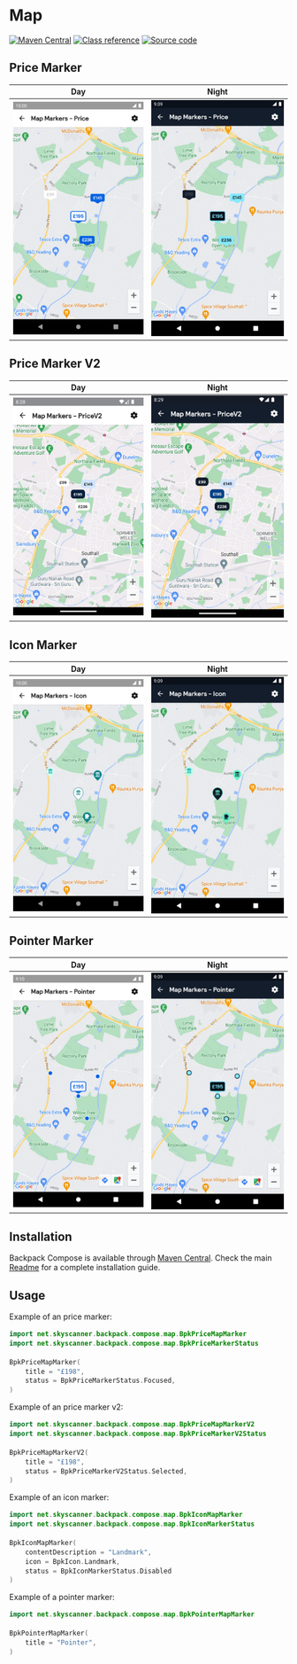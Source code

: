 # Map

[![Maven Central](https://img.shields.io/maven-central/v/net.skyscanner.backpack/backpack-compose)](https://search.maven.org/artifact/net.skyscanner.backpack/backpack-compose)
[![Class reference](https://img.shields.io/badge/Class%20reference-Android-blue)](https://backpack.github.io/android/backpack-compose/net.skyscanner.backpack.compose.map)
[![Source code](https://img.shields.io/badge/Source%20code-GitHub-lightgrey)](https://github.com/Skyscanner/backpack-android/tree/main/backpack-compose/src/main/kotlin/net/skyscanner/backpack/compose/map)

## Price Marker

| Day                                                                                                                                                       | Night                                                                                                                                                                      |
|-----------------------------------------------------------------------------------------------------------------------------------------------------------|----------------------------------------------------------------------------------------------------------------------------------------------------------------------------|
| <img src="https://raw.githubusercontent.com/Skyscanner/backpack-android/main/docs/compose/Maps/screenshots/price.png" alt="Maps component" width="375" /> | <img src="https://raw.githubusercontent.com/Skyscanner/backpack-android/main/docs/compose/Maps/screenshots/price_dm.png" alt="Maps component - dark mode" width="375" /> |

## Price Marker V2

| Day                                                                                                                                                         | Night                                                                                                                                                                      |
|-------------------------------------------------------------------------------------------------------------------------------------------------------------|----------------------------------------------------------------------------------------------------------------------------------------------------------------------------|
| <img src="https://raw.githubusercontent.com/Skyscanner/backpack-android/main/docs/compose/Maps/screenshots/pricev2.png" alt="Maps component" width="375" /> | <img src="https://raw.githubusercontent.com/Skyscanner/backpack-android/main/docs/compose/Maps/screenshots/pricev2_dm.png" alt="Maps component - dark mode" width="375" /> |

## Icon Marker

| Day                                                                                                                                                         | Night                                                                                                                                                                   |
|-------------------------------------------------------------------------------------------------------------------------------------------------------------|-------------------------------------------------------------------------------------------------------------------------------------------------------------------------|
| <img src="https://raw.githubusercontent.com/Skyscanner/backpack-android/main/docs/compose/Maps/screenshots/icon.png" alt="Maps component" width="375" /> | <img src="https://raw.githubusercontent.com/Skyscanner/backpack-android/main/docs/compose/Maps/screenshots/icon_dm.png" alt="Maps component - dark mode" width="375" /> |

## Pointer Marker

| Day                                                                                                                                                         | Night                                                                                                                                                                      |
|-------------------------------------------------------------------------------------------------------------------------------------------------------------|----------------------------------------------------------------------------------------------------------------------------------------------------------------------------|
| <img src="https://raw.githubusercontent.com/Skyscanner/backpack-android/main/docs/compose/Maps/screenshots/pointer.png" alt="Maps component" width="375" /> | <img src="https://raw.githubusercontent.com/Skyscanner/backpack-android/main/docs/compose/Maps/screenshots/pointer_dm.png" alt="Maps component - dark mode" width="375" /> |

## Installation

Backpack Compose is available through [Maven Central](https://search.maven.org/artifact/net.skyscanner.backpack/backpack-compose). Check the main [Readme](https://github.com/skyscanner/backpack-android#installation) for a complete installation guide.

## Usage

Example of an price marker:

```Kotlin
import net.skyscanner.backpack.compose.map.BpkPriceMapMarker
import net.skyscanner.backpack.compose.map.BpkPriceMarkerStatus

BpkPriceMapMarker(
    title = "£198",
    status = BpkPriceMarkerStatus.Focused,
)
```

Example of an price marker v2:

```Kotlin
import net.skyscanner.backpack.compose.map.BpkPriceMapMarkerV2
import net.skyscanner.backpack.compose.map.BpkPriceMarkerV2Status

BpkPriceMapMarkerV2(
    title = "£198",
    status = BpkPriceMarkerV2Status.Selected,
)
```

Example of an icon marker:

```Kotlin
import net.skyscanner.backpack.compose.map.BpkIconMapMarker
import net.skyscanner.backpack.compose.map.BpkIconMarkerStatus

BpkIconMapMarker(
    contentDescription = "Landmark",
    icon = BpkIcon.Landmark,
    status = BpkIconMarkerStatus.Disabled
)
```

Example of a pointer marker:

```Kotlin
import net.skyscanner.backpack.compose.map.BpkPointerMapMarker

BpkPointerMapMarker(
    title = "Pointer",
)
```
